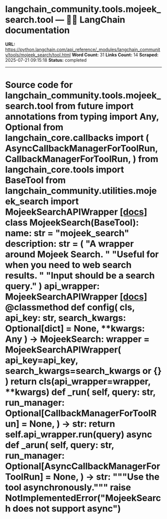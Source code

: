 # langchain_community.tools.mojeek_search.tool — 🦜🔗 LangChain  documentation

**URL:** https://python.langchain.com/api_reference/_modules/langchain_community/tools/mojeek_search/tool.html
**Word Count:** 31
**Links Count:** 14
**Scraped:** 2025-07-21 09:15:18
**Status:** completed

---

# Source code for langchain\_community.tools.mojeek\_search.tool               from __future__ import annotations          from typing import Any, Optional          from langchain_core.callbacks import (         AsyncCallbackManagerForToolRun,         CallbackManagerForToolRun,     )     from langchain_core.tools import BaseTool          from langchain_community.utilities.mojeek_search import MojeekSearchAPIWrapper                              [[docs]](https://python.langchain.com/api_reference/community/tools/langchain_community.tools.mojeek_search.tool.MojeekSearch.html#langchain_community.tools.mojeek_search.tool.MojeekSearch)     class MojeekSearch(BaseTool):         name: str = "mojeek_search"         description: str = (             "A wrapper around Mojeek Search. "             "Useful for when you need to web search results. "             "Input should be a search query."         )         api_wrapper: MojeekSearchAPIWrapper                         [[docs]](https://python.langchain.com/api_reference/community/tools/langchain_community.tools.mojeek_search.tool.MojeekSearch.html#langchain_community.tools.mojeek_search.tool.MojeekSearch.config)         @classmethod         def config(             cls, api_key: str, search_kwargs: Optional[dict] = None, **kwargs: Any         ) -> MojeekSearch:             wrapper = MojeekSearchAPIWrapper(                 api_key=api_key, search_kwargs=search_kwargs or {}             )             return cls(api_wrapper=wrapper, **kwargs)                             def _run(             self,             query: str,             run_manager: Optional[CallbackManagerForToolRun] = None,         ) -> str:             return self.api_wrapper.run(query)              async def _arun(             self,             query: str,             run_manager: Optional[AsyncCallbackManagerForToolRun] = None,         ) -> str:             """Use the tool asynchronously."""             raise NotImplementedError("MojeekSearch does not support async")